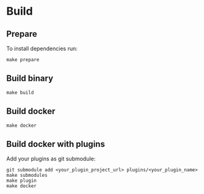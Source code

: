 # Build

## Prepare
To install dependencies run:
```
make prepare
```

## Build binary
```
make build
```

## Build docker
```
make docker
```

## Build docker with plugins
Add your plugins as git submodule:
```
git submodule add <your_plugin_project_url> plugins/<your_plugin_name>
make submodules
make plugin
make docker
```

